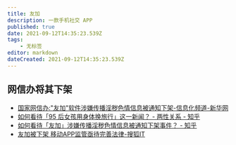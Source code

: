 ```yaml
---
title: 友加
description: 一款手机社交 APP
published: true
date: 2021-09-12T14:35:23.539Z
tags:
    - 无标签
editor: markdown
dateCreated: 2021-09-12T14:35:23.539Z
---
```


## 网信办将其下架

+ [国家网信办:"友加"软件涉嫌传播淫秽色情信息被通知下架-信息化频道-新华网](https://web.archive.org/web/20141101063129/http://news.xinhuanet.com/info/2014-10/28/c_133748764.htm)
+ [如何看待「95 后女孩用身体换旅行」这一新闻？ - 两性关系 - 知乎](https://web.archive.org/web/20150516021135mp_/http://www.zhihu.com/question/26191178)
+ [如何看待「友加」涉嫌传播淫秽色情信息被通知下架事件？ - 知乎](https://web.archive.org/web/20210912060826/https://www.zhihu.com/question/26379150)
+ [友加被下架 移动APP监管亟待完善法律-搜狐IT](https://web.archive.org/web/20210912060852/https://it.sohu.com/20141030/n405596512.shtml)
